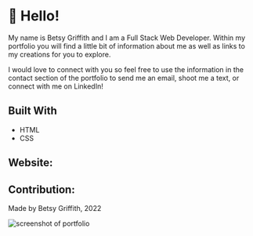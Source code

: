 # 👋 Hello!
My name is Betsy Griffith and I am a Full Stack Web Developer. Within my portfolio you will find a little bit of information about me as well as links to my creations for you to explore. 

I would love to connect with you so feel free to use the information in the contact section of the portfolio to send me an email, shoot me a text, or connect with me on LinkedIn!

## Built With
* HTML
* CSS

## Website:

## Contribution:
Made by Betsy Griffith, 2022

![screenshot of portfolio](http://via.placeholder.com/200x150)
